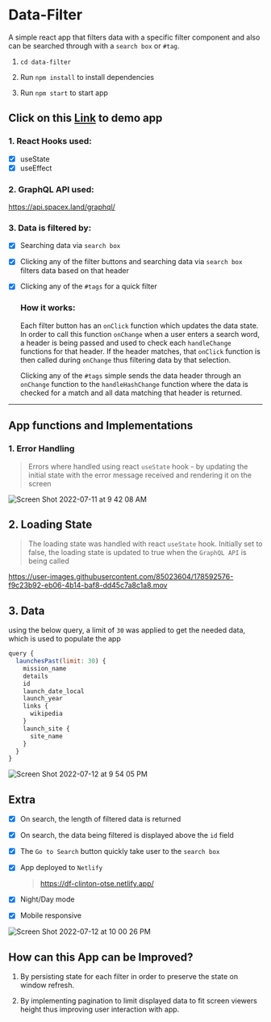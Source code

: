 # Data-Filter
A simple react app that filters data with a specific filter component and also can be searched through with a `search box` or `#tag`.

1. `cd data-filter`

2. Run `npm install` to install dependencies

3. Run `npm start` to start app

## Click on this <a href="https://df-clinton-otse.netlify.app/">Link<a> to demo app

### 1. React Hooks used:
- [x] useState
- [x] useEffect

### 2. GraphQL API used:

https://api.spacex.land/graphql/

### 3. Data is filtered by:

- [x] Searching data via `search box`
- [x] Clicking any of the filter buttons and searching data via `search box` filters data based on that header
- [x] Clicking any of the `#tags` for a quick filter
  
  ### How it works:
 
  Each filter button has an `onClick` function which updates the data state. In order to call this function `onChange` when a user enters a search            word, a header is being passed and used to check each `handleChange` functions for that header. If the header matches, that `onClick` function is then      called during `onChange` thus filtering data by that selection.
 
  Clicking any of the `#tags` simple sends the data header through an `onChange` function to the `handleHashChange` function where the data is checked for    a match and all data matching that header is returned.
  

---
## App functions and Implementations

### 1. Error Handling

> Errors where handled using react `useState` hook - by updating the initial state with the error message received and rendering it on the screen
  
![Screen Shot 2022-07-11 at 9 42 08 AM](https://user-images.githubusercontent.com/85023604/178226675-5660c2bc-503c-4cb7-a2f4-655fd3423e05.png)

## 2. Loading State

> The loading state was handled with react `useState` hook. Initially set to false, the loading state is updated to true when the `GraphQL API` is being called

https://user-images.githubusercontent.com/85023604/178592576-f9c23b92-eb06-4b14-baf8-dd45c7a8c1a8.mov 

## 3. Data

using the below query, a limit of `30` was applied to get the needed data, which is used to populate the app

```js
query {
  launchesPast(limit: 30) {
    mission_name
    details
    id
    launch_date_local
    launch_year
    links {
      wikipedia
    }
    launch_site {
      site_name
    }
  }
}
```
![Screen Shot 2022-07-12 at 9 54 05 PM](https://user-images.githubusercontent.com/85023604/178593423-d04f2db1-6546-4fea-8f03-d1ddcc6c0458.png)

## Extra

- [x] On search, the length of filtered data is returned
- [x] On search, the data being filtered is displayed above the `id` field
- [x] The `Go to Search` button quickly take user to the `search box` 
- [x] App deployed to `Netlify` 
  
  > https://df-clinton-otse.netlify.app/
  
  
- [x] Night/Day mode 
- [x] Mobile responsive
  
![Screen Shot 2022-07-12 at 10 00 26 PM](https://user-images.githubusercontent.com/85023604/178594478-8f3e3ead-e174-41a0-b34a-71b47d332bf5.png)

## How can this App can be Improved?
  
  1. By persisting state for each filter in order to preserve the state on window refresh. 
  
  2. By implementing pagination to limit displayed data to fit screen viewers height thus improving user interaction with app.
